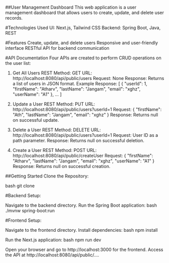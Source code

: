 ##User Management Dashboard
This web application is a user management dashboard that allows users to create, update, and delete user records.

#Technologies Used
UI: Next.js, Tailwind CSS
Backend: Spring Boot, Java, REST

#Features
Create, update, and delete users
Responsive and user-friendly interface
RESTful API for backend communication

#API Documentation
Four APIs are created to perform CRUD operations on the user list:

1. Get All Users
REST Method: GET
URL: http://localhost:8080/api/public/users
Request: None
Response:
    Returns a list of users in JSON format.
    Example Response:
    [
        {
            "userId": 1,
            "firstName": "Atharv",
            "lastName": "Jangam",
            "email": "xghz",
            "userName": "A1"
        },
        ...
    ]

2. Update a User
REST Method: PUT
URL: http://localhost:8080/api/public/users?userId=1
Request:
    {
        "firstName": "Ath",
        "lastName": "Jangam",
        "email": "xghz"
    }
Response:
Returns null on successful update.

3. Delete a User
REST Method: DELETE
URL: http://localhost:8080/api/public/users?userId=1
Request: User ID as a path parameter.
Response:
Returns null on successful deletion.

4. Create a User
REST Method: POST
URL: http://localhost:8080/api/public/createUser
Request:
    {
        "firstName": "Atharv",
        "lastName": "Jangam",
        "email": "xghz",
        "userName": "A1"
    }
Response:
Returns null on successful creation.


##Getting Started
Clone the Repository:

bash
git clone <repository-url>

#Backend Setup:

Navigate to the backend directory.
Run the Spring Boot application:
bash
./mvnw spring-boot:run


#Frontend Setup:

Navigate to the frontend directory.
Install dependencies:
bash
npm install

Run the Next.js application:
bash
npm run dev


Open your browser and go to http://localhost:3000 for the frontend.
Access the API at http://localhost:8080/api/public/....
